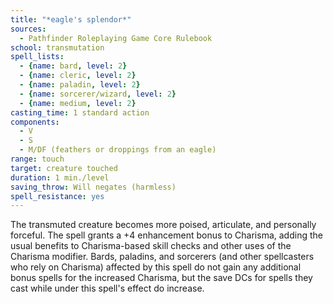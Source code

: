 ```yaml
---
title: "*eagle's splendor*"
sources:
  - Pathfinder Roleplaying Game Core Rulebook
school: transmutation
spell_lists:
  - {name: bard, level: 2}
  - {name: cleric, level: 2}
  - {name: paladin, level: 2}
  - {name: sorcerer/wizard, level: 2}
  - {name: medium, level: 2}
casting_time: 1 standard action
components:
  - V
  - S
  - M/DF (feathers or droppings from an eagle)
range: touch
target: creature touched
duration: 1 min./level
saving_throw: Will negates (harmless)
spell_resistance: yes
---
```


The transmuted creature becomes more poised, articulate, and personally forceful. The spell grants a +4 enhancement bonus to Charisma, adding the usual benefits to Charisma-based skill checks and other uses of the Charisma modifier. Bards, paladins, and sorcerers (and other spellcasters who rely on Charisma) affected by this spell do not gain any additional bonus spells for the increased Charisma, but the save DCs for spells they cast while under this spell's effect do increase.

